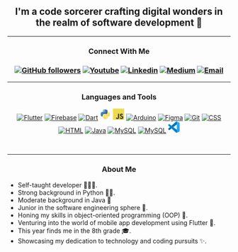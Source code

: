 <h2 align="center">I'm a code sorcerer crafting digital wonders in the realm of software development 🔮</h2>

---

<h3 align="center"> Connect With Me </h3>

<h3 align="center">
  
[![GitHub followers](https://img.shields.io/badge/-Join%20My%20Journey-black?style=for-the-badge&logo=GitHub)][github]
[![Youtube](https://img.shields.io/badge/-Subscribe-red?style=for-the-badge&logo=YouTube)][youtube]
[![Linkedin](https://img.shields.io/badge/-CONNECT-blue?style=for-the-badge&logo=Linkedin)][linkedin]
[![Medium](https://img.shields.io/badge/-Follow-black?style=for-the-badge&logo=Medium)][medium]
[![Email](https://img.shields.io/badge/-Mail%20me-yellow?style=for-the-badge&logo=Gmail)][email]
</h3>

---

<h3 align="center"> Languages and Tools </h3>

<p align="center">
  <a href="https://flutter.dev/"><img alt="Flutter" width="26px" src="https://www.vectorlogo.zone/logos/flutterio/flutterio-icon.svg" /></a>
  <a href="https://firebase.google.com/"><img alt="Firebase" width="26px" src="https://www.vectorlogo.zone/logos/firebase/firebase-icon.svg" /></a>
  <a href="https://dart.dev/"><img alt="Dart" width="26px" src="https://www.vectorlogo.zone/logos/dartlang/dartlang-icon.svg" /></a>
  <a href="https://www.python.org/"><img alt="Python" width="26px" src="https://raw.githubusercontent.com/devicons/devicon/master/icons/python/python-original.svg" /></a>
  <a href="https://www.javascript.com/"><img alt="JavaScript" width="26px" src="https://raw.githubusercontent.com/devicons/devicon/master/icons/javascript/javascript-original.svg"/></a>
  <a href="https://www.arduino.cc/"><img alt="Arduino" width="26px" src="https://cdn.worldvectorlogo.com/logos/arduino-1.svg"/></a>
  <a href="https://www.figma.com/"><img alt="Figma" width="26px" src="https://www.vectorlogo.zone/logos/figma/figma-icon.svg"/></a>
  <a href="https://git-scm.com/"><img alt="Git" width="26px" src="https://www.vectorlogo.zone/logos/git-scm/git-scm-icon.svg"/></a>
  <a href="https://www.w3schools.com/css/"><img alt="CSS" width="26px" src="https://www.vectorlogo.zone/logos/w3_css/w3_css-icon.svg"/></a>
  <a href="https://www.w3schools.com/html/"><img alt="HTML" width="26px" src="https://www.vectorlogo.zone/logos/w3_html5/w3_html5-icon.svg"/></a>
  <a href="https://www.java.com/"><img alt="Java" width="26px" src="https://www.vectorlogo.zone/logos/java/java-icon.svg"/></a>
  <a href="https://www.mysql.com/"><img alt="MySQL" width="26px" src="https://www.vectorlogo.zone/logos/mysql/mysql-icon.svg"/></a>
  <a href="https://postman.com/"><img alt="MySQL" width="26px" src="https://www.vectorlogo.zone/logos/getpostman/getpostman-icon.svg"/></a>
  <a href="https://code.visualstudio.com/"><img alt="Visual Studio Code" width="26px" src="https://raw.githubusercontent.com/github/explore/80688e429a7d4ef2fca1e82350fe8e3517d3494d/topics/visual-studio-code/visual-studio-code.png" /></a>
</p>


<br />

---
<h3 align="center"> About Me </h3>

- Self-taught developer 👩🏻‍💻.
- Strong background in Python 👊🏻.
- Moderate background in Java 🧬
- Junior in the software engineering sphere 🧩. 
- Honing my skills in object-oriented programming (OOP) 🎲. 
- Venturing into the world of mobile app development using Flutter 🔷. 
- This year finds me in the 8th grade 🎓. 
- Showcasing my dedication to technology and coding pursuits ✨.
<br />

[youtube]: https://youtube.com/@jinanalmoussawy?sub_confirmation=1
[linkedin]: https://www.linkedin.com/in/jinan-al-moussawi-2366ab250/
[github]: https://github.com/Jinan47
[medium]: https://medium.com/@jinanmswi47
[email]: mailto:jinanmswi47@gmail.com
